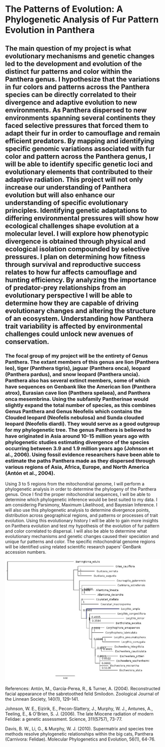 # The Patterns of Evolution: A Phylogenetic Analysis of Fur Pattern Evolution in Panthera

## The main question of my project is what evolutionary mechanisms and genetic changes led to the development and evolution of the distinct fur patterns and color within the Panthera genus. I hypothesize that the variations in fur colors and patterns across the Panthera species can be directly correlated to their divergence and adaptive evolution to new environments. As Panthera dispersed to new environments spanning several continents they faced selective pressures that forced them to adapt their fur in order to camouflage and remain efficient predators. By mapping and identifying specific genomic variations associated with fur color and pattern across the Panthera genus, I will be able to identify specific genetic loci and evolutionary elements that contributed to their adaptive radiation. This project will not only increase our understanding of Panthera evolution but will also enhance our understanding of specific evolutionary principles. Identifying genetic adaptations to differing environmental pressures will show how ecological challenges shape evolution at a molecular level. I will explore how phenotypic divergence is obtained through physical and ecological isolation compounded by selective pressures. I plan on determining how fitness through survival and reproductive success relates to how fur affects camouflage and hunting efficiency. By analyzing the importance of predator-prey relationships from an evolutionary perspective I will be able to determine how they are capable of driving evolutionary changes and altering the structure of an ecosystem. Understanding how Panthera trait variability is affected by environmental challenges could unlock new avenues of conservation. 


### The focal group of my project will be the entirety of Genus Panthera. The extant members of this genus are lion (Panthera leo), tiger (Panthera tigris), jaguar (Panthera onca), leopard (Panthera pardus), and snow leopard (Panthera uncia). Panthera also has several extinct members, some of which have sequences on Genbank like ​​the American lion (Panthera atrox), Eurasian cave lion (Panthera spelaea), and Panthera onca mesembrina. Using the subfamily Pantherinae would slightly expand the total number of species, as this combines Genus Panthera and Genus Neofelis which contains the Clouded leopard (Neofelis nebulosa) and Sunda clouded leopard (Neofelis diardi). They would serve as a good outgroup for my phylogenetic tree. The genus Panthera is believed to have originated in Asia around 10-15 million years ago with phylogenetic studies estimating divergence of the species occurring between 3.9 and 1.9 million years ago (Johnson et al., 2006). Using fossil evidence researchers have been able to estimate the paths Panthera made as they dispersed through various regions of Asia, Africa, Europe, and North America (Antón et al., 2004).

Using 3 to 5 regions from the mitochondrial genome, I will perform a phylogenetic analysis in order to determine the phylogeny of the Panthera genus. Once I find the proper mitochondrial sequences, I will be able to determine which phylogenetic inference would be best suited to my data. I am considering Parsimony, Maximum Likelihood, and Bayesian Inference. I will also use this phylogenetic analysis to determine divergence points, distribution across geographical regions, and patterns or processes of trait evolution. Using this evolutionary history I will be able to gain more insights on Panthera evolution and test my hypothesis of the evolution of fur pattern and color correlated to dispersal. I will also be able to determine what evolutionary mechanisms and genetic changes caused their speciation and unique fur patterns and color. The specific mitochondrial genome regions will be identified using related scientific research papers’ GenBank accession numbers.

![](files/nc_astral.tre.jpg)


References:
Antón, M., García-Perea, R., & Turner, A. (2004). Reconstructed facial appearance of the sabretoothed felid Smilodon. Zoological Journal of the Linnean Society, 140(1), 129-141.

Johnson, W. E., Eizirik, E., Pecon-Slattery, J., Murphy, W. J., Antunes, A., Teeling, E., & O'Brien, S. J. (2006). The late Miocene radiation of modern Felidae: a genetic assessment. Science, 311(5757), 73-77.

Davis, B. W., Li, G., & Murphy, W. J. (2010). Supermatrix and species tree methods resolve phylogenetic relationships within the big cats, Panthera (Carnivora: Felidae). Molecular Phylogenetics and Evolution, 56(1), 64-76.










